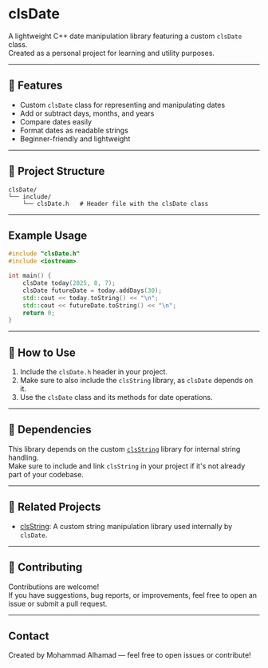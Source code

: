 # clsDate

A lightweight C++ date manipulation library featuring a custom `clsDate` class.  
Created as a personal project for learning and utility purposes.

---

## 🔧 Features

- Custom `clsDate` class for representing and manipulating dates  
- Add or subtract days, months, and years  
- Compare dates easily  
- Format dates as readable strings  
- Beginner-friendly and lightweight  

---

## 📂 Project Structure

```
clsDate/
└── include/
    └── clsDate.h   # Header file with the clsDate class
```

---

## **Example Usage**

```cpp
#include "clsDate.h"
#include <iostream>

int main() {
    clsDate today(2025, 8, 7);
    clsDate futureDate = today.addDays(30);
    std::cout << today.toString() << "\n";
    std::cout << futureDate.toString() << "\n";
    return 0;
}
```

---

## 📖 How to Use

1. Include the `clsDate.h` header in your project.
2. Make sure to also include the `clsString` library, as `clsDate` depends on it.
3. Use the `clsDate` class and its methods for date operations.

---

## 🧩 Dependencies

This library depends on the custom [`clsString`](https://github.com/w0mmd/String-Lib-cpp) library for internal string handling.  
Make sure to include and link `clsString` in your project if it's not already part of your codebase.

---

## 🔄 Related Projects

- [clsString](https://github.com/w0mmd/String-Lib-cpp): A custom string manipulation library used internally by `clsDate`.

---

## 🤝 Contributing

Contributions are welcome!  
If you have suggestions, bug reports, or improvements, feel free to open an issue or submit a pull request.

---

## Contact

Created by Mohammad Alhamad — feel free to open issues or contribute!
